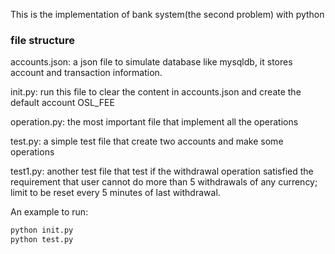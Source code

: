 This is the implementation of bank system(the second problem) with python

### file structure

accounts.json: a json file to simulate database like mysqldb, it stores account and transaction information.

init.py: run this file to clear the content in accounts.json and create the default account OSL_FEE

operation.py: the most important file that implement all the operations

test.py: a simple test file that create two accounts and make some operations

test1.py: another test file that test if the withdrawal operation satisfied the requirement that user cannot do more than 5 withdrawals of any currency; limit to be reset every 5 minutes of last withdrawal.

An example to run:

```python
python init.py
python test.py
```

